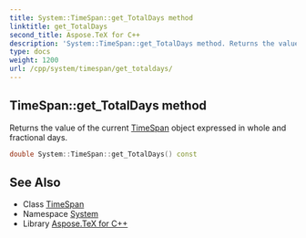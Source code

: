 ```yaml
---
title: System::TimeSpan::get_TotalDays method
linktitle: get_TotalDays
second_title: Aspose.TeX for C++
description: 'System::TimeSpan::get_TotalDays method. Returns the value of the current TimeSpan object expressed in whole and fractional days in C++.'
type: docs
weight: 1200
url: /cpp/system/timespan/get_totaldays/
---
```

## TimeSpan::get_TotalDays method


Returns the value of the current [TimeSpan](../) object expressed in whole and fractional days.

```cpp
double System::TimeSpan::get_TotalDays() const
```

## See Also

* Class [TimeSpan](../)
* Namespace [System](../../)
* Library [Aspose.TeX for C++](../../../)
